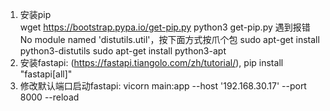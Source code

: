 1. 安装pip 	
    wget https://bootstrap.pypa.io/get-pip.py
    python3 get-pip.py
    遇到报错No module named 'distutils.util'，按下面方式按爪个包
    sudo apt-get install python3-distutils
    sudo apt-get install python3-apt
2. 安装fastapi: (https://fastapi.tiangolo.com/zh/tutorial/), pip install "fastapi[all]"
3. 修改默认端口启动fastapi: vicorn main:app --host '192.168.30.17' --port 8000 --reload